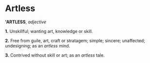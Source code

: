 # Artless

**'ARTLESS**, _adjective_

**1.** Unskillful; wanting art, knowledge or skill.

**2.** Free from guile, art, craft or stratagem; simple; sincere; unaffected; undesigning; as an _artless_ mind.

**3.** Contrived without skill or art; as an _artless_ tale.